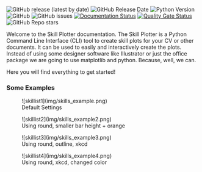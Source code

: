 ![GitHub release (latest by date)](https://img.shields.io/github/v/release/AndreWohnsland/skillplotter)
![GitHub Release Date](https://img.shields.io/github/release-date/AndreWohnsland/skillplotter)
![Python Version](https://img.shields.io/badge/python-%3E%3D%203.9-blue)
![GitHub](https://img.shields.io/github/license/AndreWohnsland/skillplotter)
![GitHub issues](https://img.shields.io/github/issues-raw/AndreWohnsland/skillplotter)
[![Documentation Status](https://readthedocs.org/projects/skillplotter/badge/?version=latest)](https://skillplotter.readthedocs.io)
[![Quality Gate Status](https://sonarcloud.io/api/project_badges/measure?project=AndreWohnsland_skillplotter&metric=alert_status)](https://sonarcloud.io/summary/new_code?id=AndreWohnsland_skillplotter)
![GitHub Repo stars](https://img.shields.io/github/stars/AndreWohnsland/skillplotter?style=social)

Welcome to the Skill Plotter documentation.
The Skill Plotter is a Python Command Line Interface (CLI) tool to create skill plots for your CV or other documents.
It can be used to easily and interactively create the plots.
Instead of using some designer software like Illustrator or just the office package we are going to use matplotlib and python.
Because, well, we can.

Here you will find everything to get started!

### Some Examples

<figure markdown>
  ![skillist1](img/skills_example.png)
  <figcaption>Default Settings</figcaption>
</figure>

<figure markdown>
  ![skillist2](img/skills_example2.png)
  <figcaption>Using round, smaller bar height + orange</figcaption>
</figure>

<figure markdown>
  ![skillist3](img/skills_example3.png)
  <figcaption>Using round, outline, xkcd</figcaption>
</figure>

<figure markdown>
  ![skillist4](img/skills_example4.png)
  <figcaption>Using round, xkcd, changed color</figcaption>
</figure>
